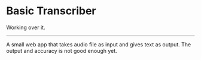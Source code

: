 # Basic Transcriber

Working over it.

<hr>

A small web app that takes audio file as input and gives text as output. The output and accuracy is not good enough yet. 
